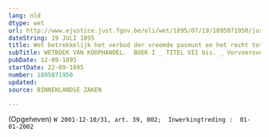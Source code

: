 ```yaml
---
lang: nld
dtype: wet
url: http://www.ejustice.just.fgov.be/eli/wet/1895/07/19/1895071950/justel
dateString: 19 JULI 1895
title: Wet betrekkelijk het verbod der vreemde pasmunt en het recht tot verwisseling der nationale pasmunt Zie wijziging(en)
subTitle: WETBOEK VAN KOOPHANDEL.  BOEK I _ TITEL VII bis. _ Vervoerovereenkomst.
pubDate: 12-09-1895
startDate: 22-09-1895
number: 1895071950
updated: 
source: BINNENLANDSE ZAKEN

---
```

(Opgeheven) `W 2001-12-10/31, art. 39, 002;  Inwerkingtreding :  01-01-2002`

